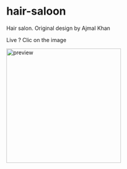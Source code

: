 # hair-saloon

Hair salon. Original design by Ajmal Khan

Live ? Clic on the image

[<img src="https://angra974.github.io/-100devs-hair-saloon/hair-salon-ajmal-khan.png" alt="preview" width="300" />](https://angra974.github.io/-100devs-hair-saloon/)
